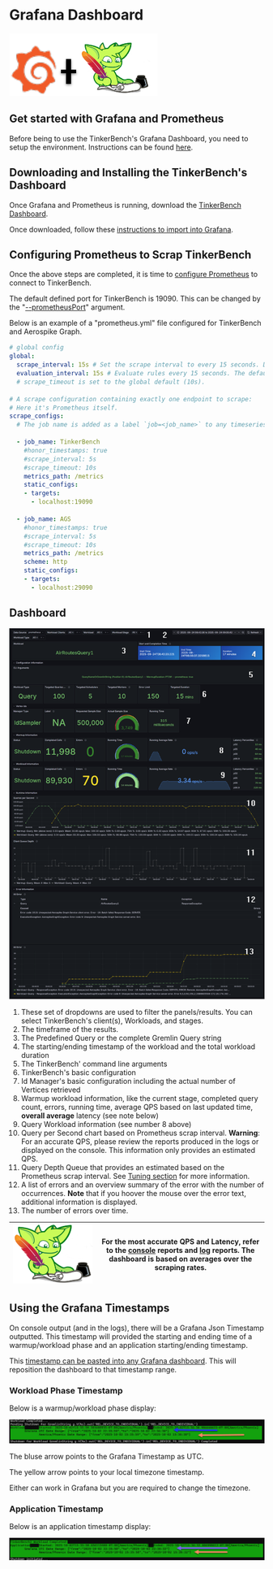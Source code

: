 # Grafana Dashboard

![Grafana-Gremlin](./media/Grafana-Gremlin.png)

## Get started with Grafana and Prometheus

Before being to use the TinkerBench's Grafana Dashboard, you need to setup the environment. Instructions can be found [here](https://grafana.com/docs/grafana/latest/getting-started/get-started-grafana-prometheus/#get-started-with-grafana-and-prometheus).

## Downloading and Installing the TinkerBench's Dashboard

Once Grafana and Prometheus is running, download the [TinkerBench Dashboard](../AerospikeTinkerBench_Dashboard.json).

Once downloaded, follow these [instructions to import into Grafana](https://grafana.com/docs/grafana/latest/dashboards/build-dashboards/import-dashboards/).

## Configuring Prometheus to Scrap TinkerBench

Once the above steps are completed, it is time to [configure Prometheus](https://prometheus.io/docs/prometheus/latest/configuration/configuration/) to connect to TinkerBench.

The default defined port for TinkerBench is 19090. This can be changed by the "[--prometheusPort](./understanding_command_line_interface.md)" argument.

Below is an example of a "prometheus.yml" file configured for TinkerBench and Aerospike Graph.

```yml
# global config
global:
  scrape_interval: 15s # Set the scrape interval to every 15 seconds. Default is every 1 minute.
  evaluation_interval: 15s # Evaluate rules every 15 seconds. The default is every 1 minute.
  # scrape_timeout is set to the global default (10s).

# A scrape configuration containing exactly one endpoint to scrape:
# Here it's Prometheus itself.
scrape_configs:
  # The job name is added as a label `job=<job_name>` to any timeseries scraped from this config.

  - job_name: TinkerBench
    #honor_timestamps: true
    #scrape_interval: 5s
    #scrape_timeout: 10s
    metrics_path: /metrics
    static_configs:
    - targets:
      - localhost:19090

  - job_name: AGS
    #honor_timestamps: true
    #scrape_interval: 5s
    #scrape_timeout: 10s
    metrics_path: /metrics
    scheme: http
    static_configs:
    - targets:
      - localhost:29090
```

## Dashboard

![dashboard](./media/GrafanaDashboard.png)

1. These set of dropdowns are used to filter the panels/results. You can select TinkerBench's client(s), Workloads, and stages.
2. The timeframe of the results.
3. The Predefined Query or the complete Gremlin Query string
4. The starting/ending timestamp of the workload and the total workload duration
5. The TinkerBench' command line arguments
6. TinkerBench's basic configuration
7. Id Manager's basic configuration including the actual number of Vertices retrieved
8. Warmup workload information, like the current stage, completed query count, errors, running time, average QPS based on last updated time, **overall average** latency (see note below)
9. Query Workload information (see number 8 above)
10. Query per Second chart based on Prometheus scrap interval.
**Warning**:  For an accurate QPS, please review the reports produced in the logs or displayed on the console. This information only provides an estimated QPS.
11. Query Depth Queue that provides an estimated based on the Prometheus scrap interval. See [Tuning section](./tuning.md) for more information.
12. A list of errors and an overview summary of the error with the number of occurrences.
**Note** that if you hoover the mouse over the error text, additional information is displayed.
13. The number of errors over time.

| ![image](media/gremlin-apache.png) | For the most accurate QPS and Latency, refer to the [console](./understanding_output.md#understanding-output) reports and [log](./understanding_output.md#logging) reports. The dashboard is based on averages over the scraping rates. |
|------------------------------------------------------------------------------------------------------|----------------------------------------------------------------------------------------------------------------------------------------------------------------------------------------------------------------------------------------------------------------------------------------------------------------------------------|

## Using the Grafana Timestamps

On console output (and in the logs), there will be a Grafana Json Timestamp outputted. This timestamp will provided the starting and ending time of a warmup/workload phase and an application starting/ending timestamp.

This [timestamp can be pasted into any Grafana dashboard](https://grafana.com/whats-new/2024-01-28-copy-and-paste-time-range/). This will reposition the dashboard to that timestamp range.

### Workload Phase Timestamp

Below is a warmup/workload phase display:

![Workloaad Timestamp](./media/WorkloadGranfanaTS.png)

The bluse arrow points to the Grafana Timestamp as UTC.

The yellow arrow points to your local timezone timestamp.

Either can work in Grafana but you are required to change the timezone.

### Application Timestamp

Below is an application timestamp display:

![Application Timestamp](./media/ApplicationTimeStamp.png)